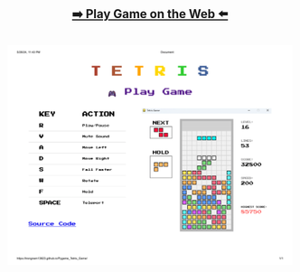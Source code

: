 <h2 align="center">
    <a href="https://trongnam13823.github.io/Pygame_Tetris_Game" align="center">
    ➡️ Play Game on the Web ⬅️
  </a>
</h2>

<br>

<div align="center">
    <img src="./image.png" alt="Tetris Game">
</div>

